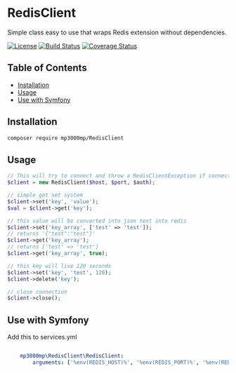 # RedisClient
 Simple class easy to use that wraps Redis extension without dependencies.
 
 [![License](https://img.shields.io/badge/License-Apache%202.0-blue.svg)](https://opensource.org/licenses/Apache-2.0)
 [![Build Status](https://travis-ci.org/mp3000mp/RedisClient.svg?branch=master)](https://travis-ci.org/mp3000mp/RedisClient)
 [![Coverage Status](https://coveralls.io/repos/github/mp3000mp/RedisClient/badge.svg?branch=master)](https://coveralls.io/github/mp3000mp/RedisClient?branch=master)
 
 Table of Contents
 -----------------
 
  - [Installation](#installation)
  - [Usage](#usage)
  - [Use with Symfony](#symfony)


Installation
------------

```sh
composer require mp3000mp/RedisClient
```


Usage
-----

```php
// This will try to connect and throw a RedisClientException if connection failed
$client = new RedisClient($host, $port, $auth);

// simple get set system
$client->set('key', 'value');
$val = $client->get('key');

// this value will be converted into json text into redis
$client->set('key_array', ['test' => 'test']);
// returns '{"test":"test"}'
$client->get('key_array');
// returns ['test' => 'test']
$client->get('key_array', true);

// this key will live 120 seconds
$client->set('key', 'test', 120); 
$client->delete('key');

// close connection
$client->close();

```

Use with Symfony
-----

Add this to services.yml
```yml

    mp3000mp\RedisClient\RedisClient:
        arguments: ['%env(REDIS_HOST)%', '%env(REDIS_PORT)%', '%env(REDIS_AUTH)%']

```
